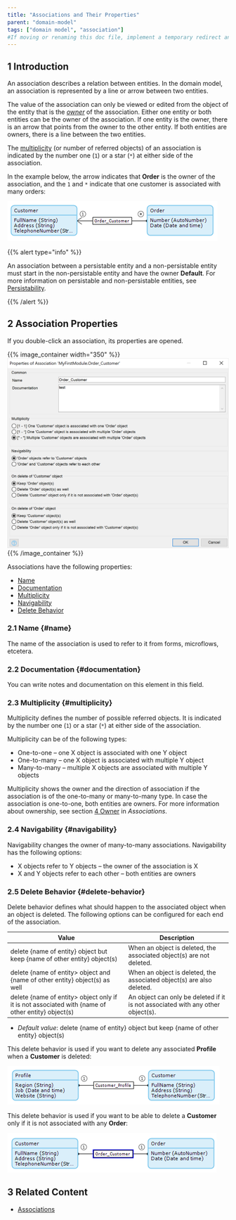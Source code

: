 ```yaml
---
title: "Associations and Their Properties"
parent: "domain-model"
tags: ["domain model", "association"]
#If moving or renaming this doc file, implement a temporary redirect and let the respective team know they should update the URL in the product. See Mapping to Products for more details.
---
```


## 1 Introduction

An association describes a relation between entities. In the domain model, an association is represented by a line or arrow between two entities.

The value of the association can only be viewed or edited from the object of the entity that is the _[owner](associations#owner)_ of the association. Either one entity or both entities can be the owner of the association. If one entity is the owner, there is an arrow that points from the owner to the other entity. If both entities are owners, there is a line between the two entities.

The [multiplicity](#multiplicity) (or number of referred objects) of an association is indicated by the number one (`1`) or a star (`*`) at either side of the association.

In the example below, the arrow indicates that **Order** is the owner of the association, and the `1` and `*` indicate that one customer is associated with many orders:

![](attachments/domain-model-editor/918217.png)

{{% alert type="info" %}}

An association between a persistable entity and a non-persistable entity must start in the non-persistable entity and have the owner **Default**. For more information on persistable and non-persistable entities, see [Persistability](persistability).

{{% /alert %}}

## 2 Association Properties

If you double-click an association, its properties are opened. 

{{% image_container width="350" %}}![Association Properties](attachments/association-properties/dm-association-properties.png)
{{% /image_container %}}

Associations have the following properties:

* [Name](#name) 
* [Documentation](#documentation)
* [Multiplicity](#multiplicity)
* [Navigability](#navigability)
* [Delete Behavior](#delete-behavior)

### 2.1 Name {#name}

The name of the association is used to refer to it from forms, microflows, etcetera.

### 2.2 Documentation {#documentation}

You can write notes and documentation on this element in this field. 

### 2.3 Multiplicity {#multiplicity}

Multiplicity defines the number of possible referred objects. It is indicated by the number one (`1`) or a star (`*`) at either side of the association.

Multiplicity can be of the following types:

* One-to-one – one X object is associated with one Y object
* One-to-many – one X object is associated with multiple Y object
* Many-to-many – multiple X objects are associated with multiple Y objects

Multiplicity shows the owner and the direction of association if the association is of the one-to-many or many-to-many type. In case the association is one-to-one, both entities are owners. For more information about ownership, see section [4 Owner](associations#owner) in *Associations*.

### 2.4 Navigability {#navigability}

Navigability changes the owner of many-to-many associations. Navigability has the following options:

* X objects refer to Y objects  – the owner of the association is X
* X and Y objects refer to each other – both entities are owners

### 2.5 Delete Behavior {#delete-behavior}

Delete behavior defines what should happen to the associated object when an object is deleted. The following options can be configured for each end of the association.

| Value | Description |
| --- | --- |
| delete {name of entity} object but keep {name of other entity} object(s) | When an object is deleted, the associated object(s) are not deleted. |
| delete {name of entity> object and {name of other entity} object(s) as well | When an object is deleted, the associated object(s) are also deleted. |
| delete {name of entity> object only if it is not associated with {name of other entity} object(s) | An object can only be deleted if it is not associated with any other object(s). |

* *Default value*: delete {name of entity} object but keep {name of other entity} object(s)

This delete behavior is used if you want to delete any associated **Profile** when a **Customer** is deleted:

![](attachments/domain-model-editor/918143.png)

This delete behavior is used if you want to be able to delete a **Customer** only if it is not associated with any **Order**:

![](attachments/domain-model-editor/918146.png)

## 3 Related Content

* [Associations](associations)